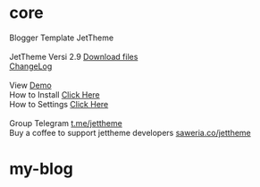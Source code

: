 # core
Blogger Template JetTheme<br/>
<br/>
JetTheme Versi 2.9 <a href='https://github.com/jettheme/core/archive/refs/heads/main.zip'>Download files</a><br/>
<a href='https://www.jettheme.com/p/change-log.html'>ChangeLog</a><br/>
<br/>
View <a href='https://jettheme-demo.blogspot.com/'>Demo</a><br/>
How to Install <a href='https://www.jettheme.com/2020/02/cara-instal-jettheme-di-blogger.html'>Click Here</a><br/>
How to Settings <a href='https://www.jettheme.com/2021/03/setting-template-jettheme.html'>Click Here</a><br/><br/>
Group Telegram <a href='https://t.me/jettheme'>t.me/jettheme</a><br/>
Buy a coffee to support jettheme developers <a href='https://saweria.co/jettheme'>saweria.co/jettheme</a>
# my-blog
